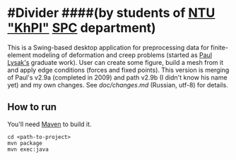 #Divider 
####(by students of [NTU "KhPI"](http://www.kpi.kharkov.ua/en/) [SPC](http://www.kpispu.info/en/about) department)
=======

This is a Swing-based desktop application for preprocessing data for finite-element modeling of deformation and creep problems (started as [Paul Lysak's](https://github.com/paul-lysak/divider) graduate work). User can create some figure, build a mesh from it and apply edge conditions (forces and fixed points).
This version is merging of Paul's v2.9a (completed in 2009) and path v2.9b (I didn't know his name yet) and my own changes. See *doc/changes.md* (Russian, utf-8) for details.

How to run
----------
You'll need [Maven](https://maven.apache.org/) to build it.

	cd <path-to-project>
	mvn package
	mvn exec:java
